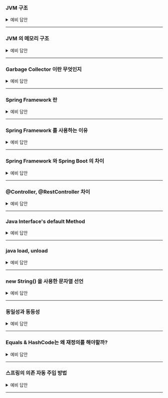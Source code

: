 ### JVM 구조

<details>
    <summary> 예비 답안 </summary>
    <br />

- `jvm` 은 자바 가상 머신입니다. 
    - 자바와 운영체제 사이에서 중개자 역할을 수행하며 자바가 운영체제에 구애받지 않고 프로그램을 실행할 수 있도록 도와줍니다.
- JVM 의 구조는 
    - JVM 내로 클래스 파일을 로드하고, 링크를 통해 배치하는 작업을 수행하는 모듈인 `Class Loader`
    - 클래스 로더를 통해 JVM 내의 Runtime Data Area 에 배치된 바이트 코드들을 명령어 단위로 실행하는 `Execution Engine`
    - 힙 메모리 영역에 생성된 객체들 중에서 참조되지 않은 객체들(Unreachable)을 탐색 후, 제거하는 역할을 하는 `Garbage Collector`
    - JVM 의 메모리 영역으로, 자바 애플리케이션을 실행할 때 사용되는 데이터들을 적재하는 영역인 `Runtime Data Area`
    
```
jvm 은 크게 jvm 내로 클래스 파일을 로드하고, 링크를 통해 배치하는 작업을 수행하는 모듈인 클래스 로더(Class Loader), jvm 내의 Runtime Data Area에 배치된 코드들을 명령어 단위로 실행하는 실행 엔진(Execution Engine), JVM 의 메모리 영역으로, 자바 애플리 케이션을 실행할 때 사용되는 데이터들을 적재하는 런타임 데이터 영역(Runtime Data Area), 힙 메모리 영역에 더 이상 참조되지 않는 객체들을 탐색 후 제거하는 역할을 하는 갈비지 컬렉터(Garbage Collector)으로 구성됩니다.
```
</details>

-----------------------

### JVM 의 메모리 구조

<details>
    <summary> 예비 답안 </summary>
    <br />

- JVM 의 메모리 구조는 모든 쓰레드에서 공유되는 Method 영역과 Heap 영역, 나머지 영역인 PC Register, Stack, Native Method Stack 영역으로 구분할 수 있습니다.

    - `Method 영역` → 모든 스레드가 공유하는 영역으로, 클래스/인터페이스/메소드/필드/static 변수 등의 바이트 코드를 보관합니다.
    - `Heap 영역` → 모든 스레드가 공유하는 영역으로, new 키워드로 생성된 모든 객체와 배열이 저장되는 영역입니다. 또한 메소드 영역에 로드된 클래스만 생성이 가능하고 GC 가 참조되지 않는 메모리를 확인하고 제거하는 영역입니다.
    - `PC Register` → 스레드가 시작될 때 생성되며, 스레드가 어떤 부분을 무슨 명령어로 실행해야 할 지에 대한 기록을 하는 부분으로, JVM 명령의 주소를 가집니다.
    - `Stack` → 메서드 호출 시마다 각각의 스택 프레임이 생성됩니다. 그리고 메서드 안에서 사용되는 값들을 저장하고, 호출된 메서드의 매개변수, 지역변수, 리턴 값 및 연산 시 일어나는 값들을 임시로 저장하며 메서드 수행이 끝나면 프레임별로 됩니다.
    - `Native Method Stack` → 자바 외의 언어로 작성된 네이티브 코드를 위한 스택입니다.

```
JVM 의 메모리 구조는 모든 쓰레드에서 공유되는 Method 영역과 Heap 영역, 나머지 영역인 PC Register, Stack, Native Method Stack 영역으로 구분할 수 있습니다.
클래스, 인터페이스, 메소드, 필드, static 변수 등의 데이터를 보관하는 Method 영역, new 키워드로 생성된 모든 객체와 배열이 저장되는 영역인 Heap 영역, 쓰레드가 어떤 부분을 무슨 명령으로 실행해야할 지에 대한 기록을 하는 부분으로 현재 수행중인 JVM 명령의 주소를 갖는 PC Register 영역, 자바 외 언어로 작성된 네이티브 코드를 위한 메모리 영역인 Native method stack 영역, 메서드 호출 시마다 각각의 스택 프레임이 생성되며 메서드 안에서 사용되는 값들을 저장하고, 호출된 메서드의 매개변수, 지역변수, 리턴 값 및 연산 시 일어나는 값들을 임시로 저장하는 Stack 영역이 있습니다.
```

</details>

-----------------------

### Garbage Collector 이란 무엇인지

<details>
    <summary> 예비 답안 </summary>
    <br />

- GC, 가비지 컬렉션은 JVM의 Heap 영역에서 더 이상 참조되지 않는 객체를 일정 주기로 찾아내고 메모리를 회수하는 기능입니다.
- 프로그램이 사용하지 않는 메모리를 주기적으로 해제함으로써 애플리케이션의 안전성과 지속 가능성을 유지합니다.
- 힙 영역은 Young 과 Old Generation 영역으로 나뉘는데, 이 영역은 Minor GC 와 Full GC 를 판가름하는 대상입니다.
    - `Young Generation` 영역은 짧게 살아남는 메모리들이 존재하는 공간입니다. 모든 객체는 처음에는 Young Generation 에 생성되며, Young Generation 의 공간은 Old Generation 에 비해 상대적으로 적기 때문에 메모리 상의 객체를 찾아 제거하는데 적은 시간이 걸립니다. (Minor GC)
    - 새롭게 생성되는 객체는 Young Generation 영역 중 `Eden` 에서 생성되며, Eden 공간이 가득차면 MinorGC가 동작하여 생존한 객체가 증가된 age-bit과 함께 `Survivor0` 영역으로 넘어가게 됩니다.
    - 위의 과정을 통해 Young Generation 의 마지막 영역인 `Survivor1` 영역의 GC에서도 살아남는다면 Old Generation 영역으로 넘어가게 됩니다.
    - `Old Generation` 은 길게 살아남는 메모리들이 존재하는 공간입니다. Old Generation의 객체들은 처음에는 Young Generation 에 의해 시작되었으나, GC 과정 중에 제거되지 않은 경우 Old Generation로 이동합니다. (Major GC)
    - Old Generation 에서 발생하는 Major GC 는 매우 큰 공간이기 때문에 데이터를 지우는데 많은 시간이 소요되며, Major GC 가 발생하면 Thread 가 멈추고(Stop The World) Mark and Sweep 작업을 해야 해서 CPU에 부하를 줄 수 있습니다.

### Mark And Sweep
![poster](../image/jvm/ms.png)

Mark-Sweep 이란 다양한 GC에서 사용되는 객체를 솎아내는 내부 알고리즘입니다. 가비지 컬렉션이 동작하는 기초적인 청소 과정이라고 생각하면 됩니다.

원리는 가비지 컬렉션이 될 대상 객체를 `식별(Mark)`하고 `제거(Sweep)`하며 객체가 제거되어 파편화된 메모리 영역을 앞에서부터 `채워나가는 작업(Compaction)`을 수행하게 됩니다.

- Mark 과정 : 먼저 `Root Space` 로부터 그래프 순회를 통해 연결된 객체들을 찾아내어 각각 어떤 객체를 참조하고 있는지 찾아서 마킹합니다.
- Sweep 과정 : 참조하고 있지 않은 객체, 즉 Unreachable 객체들을 Heap 에서 제거합니다.
- Compact 과정 : Sweep 후에 분산된 객체들을 Heap의 시작 주소로 모아 메모리가 할당된 부분과 그렇지 않은 부분으로 압축합니다. (가비지 컬렉터 종류에 따라 하지 않는 경우도 존재합니다.)

⭐️ Mark And Sweep 방식은 루트로 부터 해당 객체에 접근이 가능한지가 해제의 기준이 됩니다. JVM GC에서의 Root Space는 `Heap 메모리 영역을 참조`하는 method area, static 변수, stack, native method stack 이 있습니다.

</details>

-----------------------

### Spring Framework 란

<details>
    <summary> 예비 답안 </summary>
    <br />

- 자바 기반 애플리케이션 개발을 지원하는 오픈 소스 프레임워크 입니다.
- 엔터프라이즈급 애플리케이션을 개발하기 위한 모든 기능을 종합적으로 제공하는 경량화된 솔루션입니다.
    - 대규모 데이터 처리와 트랜잭션이 동시에 여러 사용자로부터 행해지는 매우 큰 규모의 환경을 매니징하는 엔터프라이즈 환경
- Spring Framework 는 경량 컨테이너로 자바 객체를 담고 직접 관리합니다.
    
</details>

-----------------------

### Spring Framework 를 사용하는 이유

<details>
    <summary> 예비 답안 </summary>
    <br />

- 생산성을 높이고 유지보수를 용이하게 할 수 있습니다. 
- 프로젝트를 여러 모듈로 나눠, 각 모듈이 독립적으로 개발/배포/테스트가 가능하게 할 수 있습니다.
    - 모듈화된 아키텍처를 구현할 수 있으며 Spring 은 다양한 기술과 통합이 가능합니다.
    - 필요에 따라 새 기능을 추가하거나 확장에 용이합니다.

- 특징
1. `IoC` → `객체 생성과 의존성 관리를 개발자가 아닌 프레임워크가 대신 처리하여 코드의 결합도를 낮추고 테스트를 용이하게 만든다.` 즉, 객체를 매번 new 로 생성하지 않고, 컨테이너가 필요 시 주입하기 때문에 코드의 복잡성을 줄이고, 개발자가 비즈니스 로직에만 집중할 수 있게 해줍니다.
2. `AOP` → 로깅, 트랜잭션 관리와 같은 횡단 관심사를 분리해 코드의 가독성과 재사용성을 높인다. 즉, 공통된 기능을 비즈니스 로직과 분리할 수 있다는 장점으로 유지보수에 용이하다.
3. `DI` → `의존성 주입, 클래스 간 결합도를 낮추고, 새로운 요구사항에 맞춰 변경해야 할 부분을 최소화 할 수 있습니다`. 특정 구현체가 변경 시 인터페이스를 통해 쉽게 교체가 가능합니다.
4. `데이터 접근 간소화` → JDBC, JPA 와 같은 데이터 접근 기술과의 통합을 제공하여 데이터 처리를 간단하게 만들어줍니다. 즉, 데이터베이스 작업에 필요한 반복적인 코드를 대폭 줄일 수 있습니다.
5. `모듈화된 설계` → Core, Data Access, Web, Security 등 다양한 모듈로 구성되어 필요에 따라 선택적으로 사용할 수 있다.
6. 유연한 설정 방식 → XML, Java Config, 어노테이션 기반 설정을 모두 지원한다. 즉, 설정 파일의 중앙화 때문에 환경 변화에 유연하게 대응이 가능합니다.
    
</details>

-----------------------

### Spring Framework 와 Spring Boot 의 차이

<details>
    <summary> 예비 답안 </summary>
    <br />

### Spring Framework 와 Spring Boot 의 차이

1. **설정의 단순화**: 
Spring Framework를 사용하여 애플리케이션을 설정하려면 XML 또는 Java 기반의 설정이 필요하며, 데이터 소스, 뷰 리졸버, 컴포넌트 스캔 등 많은 세부 사항을 처리해야 한다. 반면에 Spring Boot는 이러한 설정을 자동화해준다. Spring Boot는 '의견을 가진(opinionated)' 설정을 통해 애플리케이션 개발에 최적화된 기본 설정을 제공한다.
2. **내장 서버**: 
Spring Framework 애플리케이션을 실행하려면 별도의 서버(WAS)가 필요하다. 반면에 Spring Boot는 Tomcat, Jetty, Undertow 등의 서버를 내장하고 있어, 별도의 WAS 설치 없이 애플리케이션을 실행할 수 있다.
3. **스타터 의존성**: 
Spring Boot는 스타터 의존성을 제공한다. 이는 필요한 라이브러리들을 그룹화하여 제공하므로, 개별적인 라이브러리를 찾고 추가하는 번거로움을 줄여준다.
4. **Actuator**: 
Spring Boot Actuator는 애플리케이션의 모니터링과 관리를 위한 기능을 제공한다. 이는 Spring Framework 자체에는 포함되어 있지 않는 기능이다.

### Spring Boot 가 가지고 있는 추가적인 기능

1. **YAML 지원**: 
Spring Boot는 설정 파일을 작성할 때 Java나 XML 뿐만 아니라 YAML 파일도 지원한다. 
이는 구조화된 데이터를 표현하는 데 매우 유용한 형식으로, 특히 복잡한 데이터 구조를 다룰 때 가독성이 더 좋다.
2. **Spring Boot DevTools**: 
Spring Boot는 개발 중에 애플리케이션을 자동으로 재시작하고, 라이브 리로드를 제공하는 DevTools를 제공한다. 
이는 개발 과정을 더욱 효율적으로 만들어 준다.
3. **배너 커스터마이징**: 
Spring Boot는 애플리케이션 시작 시 나타나는 배너를 커스터마이징 할 수 있게 해준다. 
이는 사소한 기능일 수 있지만, 애플리케이션의 개성을 표현하거나 명확한 식별 정보를 제공하는 데 도움이 될 수 있다.
4. **스프링 부트의 Executable JARs/WARs**: 
스프링 부트는 실행 가능한 JARs 또는 WARs 생성이 가능하며, 이는 단독으로 실행 가능한 스프링 애플리케이션을 만드는데 매우 편리하다.
이는 전통적인 WAR 파일 배포와 비교하여 배포와 실행을 단순화한다.

```
Spring Boot는 Spring Framework 위에 구축되어 동일한 기술 스택을 사용하지만, 설정의 자동화, 내장 서버, 스타터 의존성 등을 통해 개발과 배포 과정을 대폭 단순화시켜준다. 
이는 개발자가 복잡한 설정과 인프라에 대한 걱정 없이 비즈니스 로직에 집중하게 해준다는 장점이 있다.
```

https://www.inflearn.com/blogs/3315?gad_source=1&gclid=CjwKCAiAiOa9BhBqEiwABCdG81uOlX88AWI7HFBQmJDPDzUyQ9o4j7AgZ4JVQpAt9F6wY3yVRiVD1RoC3g0QAvD_BwE

    
</details>

-----------------------

### @Controller, @RestController 차이

<details>
    <summary> 예비 답안 </summary>
    <br />

- @Controller 는 기본 반환 방식이 View 이름(String) 이며, HTML 페이지 반환 등 템플릿 기반 응답에 사용됩니다.

```java
@Controller
public class PageController {

    @GetMapping("/hello")
    public String hello(Model model) {
        model.addAttribute("message", "Hello!");
        return "hello";  // templates/hello.html 렌더링
    }
}
```

- @RestController 는 기본 반환 방식이 JSON, XML(객체 직렬화) 이며, REST API 응답에 사용됩니다.(주로 JSON 반환)

```java
@RestController
public class ApiController {

    @GetMapping("/api/hello")
    public Map<String, String> hello() {
        return Map.of("message", "Hello!");
        // JSON: { "message": "Hello!" }
    }
}
```
- @Controller + @ResponseBody 의 조합
- 반환값을 HTTP 응답 본문(body) 에 바로 JSON/XML 등으로 전송
- RESTful API 개발에 최적화
    
</details>

-----------------------

### Java Interface's default Method

<details>
    <summary> 예비 답안 </summary>
    <br />

- java 8 이 등장하면서 인터페이스 개념에 디폴트 메서드(default Method) 를 사용할 수 있게 되었습니다. 원래 기존의 인터페이스는 추상 메서드만 존재할 수 있었고 이를 상속받는 구현체에서 직접 해당 추상 메서드를 구현해야만 하는 상황이였습니다.

 ClassA, ClassB, ClassC 총 3개의 클래스가 InterfaceA를 구현하고 있습니다. 이때, 요구사항이 추가되면서 InterfaceA에 특정 추상 메서드 methodA를 추가해야된다고 생각해봅시다.

그러면 인터페이스 원칙에 의해 ClassA, ClassB, ClassC에 모두 methodA 를 구현 해야할 것입니다. 현재는 3개밖에 없지만 InterfaceA 를 상속받는 클래스가 10개가 넘어가는 상황에는 모두 구현해야 합니다.


```java
public interface Interface {
   // 추상 메서드 
    void abstractMethodA();
    void abstractMethodB();
    void abstractMethodC();

	// default 메서드
    default int defaultMethodA(){
    	...
    }
}
```
기존의 추상 메서드와 다른 점은
- 메서드 앞에 `default` 예약어를 붙여야 합니다.
- 구현부 `{}` 가 있어야 합니다.

# default Method 예시

```java
public interface PaymentProcessor {
    void process();
}

public class KakaoPayProcessor implements PaymentProcessor {

    @Override
    public void process() {
        System.out.println("Processing with KakaoPay");
    }
}

public class NaverPayProcessor implements PaymentProcessor {

    @Override
    public void process() {
        System.out.println("Processing with NaverPay");
    }
}

```
공용 결제 처리를 하는 PaymentProcessor 를 네이버, 카카오가 상속받은 코드입니다. 새로운 요구사항으로 메서드를 추가해야 하는 상황을 예시로 들어보겠습니다. 

```java
public interface PaymentProcessor {
    void process();
    String getPaymentMethodName(); // 새로운 추상 메서드 추가
}
```
예를 들어, 결제 방식에 대한 설명을 추가하기 위해 getPaymentMethodName() 메서드를 추가한다고 해봅시다. 그러면 기존의 모든 구현 클래스인 KakaoPayProcessor, NaverPayProcessor 등 모두 컴파일 오류가 발생합니다. 기존 클래스들의 변경이 불가피한 상태죠.

```java
public interface PaymentProcessor {
    void process();

    default String getPaymentMethodName() {
        return "Unknown Payment Method";
    }
}

public class KakaoPayProcessor implements PaymentProcessor {

    @Override
    public void process() {
        System.out.println("Processing with KakaoPay");
    }

    @Override
    public String getPaymentMethodName() {
        return "KakaoPayProcessor";
    }
}
```

이렇게 하면 새로운 구현체에서는 필요하면 오버라이딩하고, 기존 구현체는 변경하지 않아도 컴파일 오류 없이 동작하게 됩니다.

### default Method 의 장점
인터페이스에 추상 메서드를 추가하게 되면 모든 구현체에 구현을 해야 합니다. 이를 default method 를 사용하여 추가 변경을 막을 수 있습니다.
이로써 OCP 에서 확장에 개방되어 있고, 변경에 닫힌 코드를 설계할 수 있습니다.

### default Method 간의 충돌
default method를 사용하면 크게 2가지 충돌 상황이 발생할 수 있습니다.

1. 여러 인터페이스의 디폴트 메서드 간의 충돌
2. 디폴트 메서드와 상위 클래스의 메서드 간의 충돌

default method는 인터페이스를 구현한 클래스에서 코드를 구현할 필요가 없을 뿐이지, 구현을 할 수 없는 것이 아닙니다.

즉, 인터페이스를 구현하는 클래스에서 default method를 재정의할 수 있습니다.

따라서, 위와 같은 충돌 상황이 일어나는 클래스에서 defalt method를 재정의하면 충돌 상황을 해결할 수 있습니다.
    
</details>

-----------------------

### java load, unload

<details>
    <summary> 예비 답안 </summary>
    <br />

- JVM Load 는 클래스가 필요한 시점에 동적으로 클래스의 바이트 코드를 읽어 메모리에 할당하는 과정
- JVM Unload 는 클래스가 더 이상 사용되지 않아 메모리에서 클래스를 해제하는 과정
    
</details>

-----------------------

### new String() 을 사용한 문자열 선언

<details>
    <summary> 예비 답안 </summary>
    <br />

```java
String string1 = "abc";
String string2 = new String("abc");
```

위의 코드는 String class를 만드는 두가지 방법을 나타낸다. 두가지 방법은 보기에는 같은 결과가 나온다고 생각할 수 있지만 내부적으로는 다른 결과를 낸다. string1과 string2는 스트링 풀(String pool)에 있는 같은 객체를 바라보게 된다. 
<br> 반면에 new String()을 통해 생성한 string3 의 경우는 힙 메모리에 새로운 String 인스턴스를 만들어 관리를 하게 된다. 예시 코드를 작성하여 수행해보면 다음과 같은 결과가 나온다.

```java
public class StringTest {

	public static void main(String[] args) {
		String string1 = new String("abc");
		String string2 = new String("abc");

		System.out.println(string1 == string2); // false

		String string3 = "abc";
		String string4 = "abc";

		System.out.println(string3 == string4); // true
	}
}
```

위의 코드의 경우 new String 을 사용하여 새로운 인스턴스를 생성한 string1, string2의 경우는 서로 다른 주소값을 가르켜 false라는 결과를 반환한다. 반면에 스트링 풀의 주소만을 가르키며 생성한 string3, string4의 경우는 값이 같다는 결과가 나오게 된다.

| 구분 | 저장 위치 | 인스턴스 생성 여부 | 비교 결과 (==) |
| -- | -- | -- | -- |
| `new String("abc")` | Heap + (내부적으로 String Pool 참조) | 새 인스턴스 생성 | false |
| `"abc" 리터럴` | String Pool | Pool에 이미 있으면 재사용 |  true |

    
</details>

-----------------------

### 동일성과 동등성

<details>
    <summary> 예비 답안 </summary>
    <br />

- 동일성(==)은 객체가 참조하고 있는 주소 값을 비교하는 것입니다.
- 동등성(equals)는 equals를 통해 정의된 값에 따라 비교를 하는 것입니다.
- 객체들의 최상위 클래스 Object는 기본적으로 equals가 주소 값을 비교하는 동일성 체크와 동일하며 우리는 객체의 equals 재정의를 통해 내부 값이 같으면 두 객체가 동등하다고 판단할 수록 할 수 있다.
    
</details>

-----------------------

### Equals & HashCode는 왜 재정의를 해야할까?

<details>
    <summary> 예비 답안 </summary>
    <br />

객체들의 최상위 클래스 Object는 기본적으로 equals가 주소 값을 비교하는 동일성 체크와 동일하며 우리는 객체의 equals 재정의를 통해 내부 값이 같으면 두 객체가 논리적으로 동등하다고 판단할 수 있다.

그렇다면 HashCode는 왜 재정의를 해야할까?

`"Object의 명세서에는 equals(Object)가 두 객체를 같다고 판단했다면, 두 객체의 hashCode는 똑같은 값을 반환해야 한다."` 라는 조항이 존재합니다. 이를 위해 우리는 equals를 재정의할 때는 hashCode도 반드시 재정의해야 한다.
    
</details>

-----------------------

### 스프링의 의존 자동 주입 방법

<details>
    <summary> 예비 답안 </summary>
    <br />

- @Autowired - 필드, 생성자, 세터 메서드에 해당 어노테이션을 붙여주면 스프링은 타입이 일치하는 빈 객체를 찾아서 주입을 해준다.
- 생성자 주입
    - 호출 시점에 1회 호출된다는 보장이 있다. 주입을 받는 객체들이 변하지 않는다는 보장이 되고 필드에 final을 붙일 수 있다
    - 생성자가 1개만 있을 경우 @Autowired 어노테이션이 생략 가능하다.
- Setter주입
    - Setter 주입 방법은 주로 주입 받는 객체가 변경될 가능성이 있는 경우에 사용을 한다.
    - 개발자가 실수로 의존 객체를 올바르게 주입하지 않을 경우, 사용 시점에 NullPointerException이 발생할 수 있다는 단점이 있다.
    - Setter를 열어둬야 한다.
- 필드 주입
    - 필드에 @Autowired를 붙여 바로 의존 관계를 주입하는 방법이다.
    - 필드 주입 방법은 코드가 간결해져 과거에는 많이 사용하였지만 외부에서 접근이 불가능하여 테스트의 어려움이 있다.
    - 스프링과 같은 DI를 제공하는 프레임워크에서만 동작하여 프레임워크의 변경이 있을 시 많은 문제를 초래할 수 있다.
> 📌 필드 주입은 빈의 생성자가 실행된 바로 직후에 실행이 되게 된다.
    
</details>

-----------------------